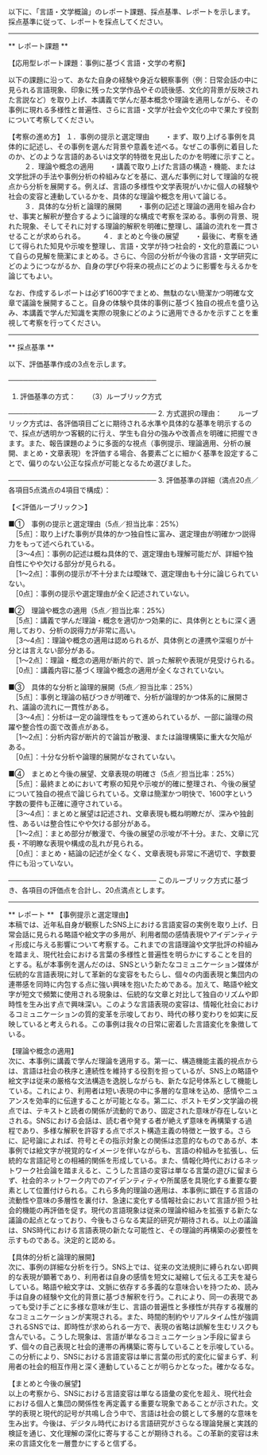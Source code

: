 以下に、「言語・文学概論」のレポート課題、採点基準、レポートを示します。採点基準に従って、レポートを採点してください。

---------------------------------------
** レポート課題 **

【応用型レポート課題：事例に基づく言語・文学の考察】

以下の課題に沿って、あなた自身の経験や身近な観察事例（例：日常会話の中に見られる言語現象、印象に残った文学作品やその読後感、文化的背景が反映された言説など）を取り上げ、本講義で学んだ基本概念や理論を適用しながら、その事例に現れる多様性と普遍性、さらに言語・文学が社会や文化の中で果たす役割について考察してください。

【考察の進め方】
１．事例の提示と選定理由
　　・まず、取り上げる事例を具体的に記述し、その事例を選んだ背景や意義を述べる。なぜこの事例に着目したのか、どのような言語的あるいは文学的特徴を見出したのかを明確に示すこと。
　　
２．理論や概念の適用
　　・講義で取り上げた言語の構造・機能、または文学批評の手法や事例分析の枠組みなどを基に、選んだ事例に対して理論的な視点から分析を展開する。例えば、言語の多様性や文学表現がいかに個人の経験や社会の変容と連動しているかを、具体的な理論や概念を用いて論じる。
　　
３．具体的な分析と論理的展開
　　・事例の記述と理論の適用を組み合わせ、事実と解釈が整合するように論理的な構成で考察を深める。事例の背景、現れた現象、そしてそれに対する理論的解釈を明確に整理し、議論の流れを一貫させることが求められる。
　　
４．まとめと今後の展望
　　・最後に、考察を通じて得られた知見や示唆を整理し、言語・文学が持つ社会的・文化的意義について自らの見解を簡潔にまとめる。さらに、今回の分析が今後の言語・文学研究にどのようにつながるか、自身の学びや将来の視点にどのように影響を与えるかを論じてもよい。

なお、作成するレポートは必ず1600字でまとめ、無駄のない簡潔かつ明確な文章で議論を展開すること。自身の体験や具体的事例に基づく独自の視点を盛り込み、本講義で学んだ知識を実際の現象にどのように適用できるかを示すことを重視して考察を行ってください。

---------------------------------------
** 採点基準 **

以下、評価基準作成の3点を示します。

──────────────────────────────
1. 評価基準の方式：　
　（3）ルーブリック方式

──────────────────────────────
2. 方式選択の理由：　
　ルーブリック方式は、各評価項目ごとに期待される水準や具体的な基準を明示するので、採点が透明かつ客観的に行え、学生も自分の強みや改善点を明確に把握できます。また、報告課題のように多面的な視点（事例提示、理論適用、分析の展開、まとめ・文章表現）を評価する場合、各要素ごとに細かく基準を設定することで、偏りのない公正な採点が可能となるため選びました。

──────────────────────────────
3. 評価基準の詳細（満点20点／各項目5点満点の4項目で構成）：

【＜評価ルーブリック＞】

■①　事例の提示と選定理由（5点／担当比率：25%）  
　［5点］：取り上げた事例が具体的かつ独自性に富み、選定理由が明確かつ説得力をもって述べられている。  
　［3～4点］：事例の記述は概ね具体的で、選定理由も理解可能だが、詳細や独自性にやや欠ける部分が見られる。  
　［1～2点］：事例の提示が不十分または曖昧で、選定理由も十分に論じられていない。  
　［0点］：事例の提示や選定理由が全く記述されていない。

■②　理論や概念の適用（5点／担当比率：25%）  
　［5点］：講義で学んだ理論・概念を適切かつ効果的に、具体例とともに深く適用しており、分析の説得力が非常に高い。  
　［3～4点］：理論や概念の適用は認められるが、具体例との連携や深堀りが十分とは言えない部分がある。  
　［1～2点］：理論・概念の適用が断片的で、誤った解釈や表現が見受けられる。  
　［0点］：講義内容に基づく理論や概念の適用が全くなされていない。

■③　具体的な分析と論理的展開（5点／担当比率：25%）  
　［5点］：事例と理論の結びつきが明確で、分析が論理的かつ体系的に展開され、議論の流れに一貫性がある。  
　［3～4点］：分析は一定の論理性をもって進められているが、一部に論理の飛躍や整合性の面で改善点がある。  
　［1～2点］：分析内容が断片的で論旨が散漫、または論理構築に重大な欠陥がある。  
　［0点］：十分な分析や論理的展開がなされていない。

■④　まとめと今後の展望、文章表現の明確さ（5点／担当比率：25%）  
　［5点］：最終まとめにおいて考察の知見や示唆が的確に整理され、今後の展望について独自の視点で論じられている。文章は簡潔かつ明快で、1600字という字数の要件も正確に遵守されている。  
　［3～4点］：まとめと展望は記述され、文章表現も概ね明瞭だが、深みや独創性、あるいは整合性にやや欠ける部分がある。  
　［1～2点］：まとめ部分が散漫で、今後の展望の示唆が不十分。また、文章に冗長・不明瞭な表現や構成の乱れが見られる。  
　［0点］：まとめ・結論の記述が全くなく、文章表現も非常に不適切で、字数要件にも沿っていない。

──────────────────────────────
このルーブリック方式に基づき、各項目の評価点を合計し、20点満点とします。

---------------------------------------
** レポート **
【事例提示と選定理由】  
本稿では、近年私自身が観察したSNS上における言語変容の実例を取り上げ、日常会話に見られる略語や絵文字の多用が、利用者間の感情表現やアイデンティティ形成に与える影響について考察する。これまでの言語理論や文学批評の枠組みを踏まえ、現代社会における言葉の多様性と普遍性を明らかにすることを目的とする。私が本事例を選んだのは、SNSという新たなコミュニケーション媒体が伝統的な言語表現に対して革新的な変容をもたらし、個々の内面表現と集団内の連帯感を同時に内包する点に強い興味を抱いたためである。加えて、略語や絵文字が短文で頻繁に使用される現象は、伝統的な文章と対比して独自のリズムや即時性を生み出す点で興味深い。このような言語表現の変容は、情報化社会におけるコミュニケーションの質的変革を示唆しており、時代の移り変わりを如実に反映していると考えられる。この事例は我々の日常に密着した言語変化を象徴している。

【理論や概念の適用】  
次に、本事例に講義で学んだ理論を適用する。第一に、構造機能主義的視点からは、言語は社会の秩序と連続性を維持する役割を担っているが、SNS上の略語や絵文字は従来の厳格な文法構造を逸脱しながらも、新たな記号体系として機能している。これにより、利用者は短い表現の中に多層的な意味を込め、感情やニュアンスを効率的に伝達することが可能となる。第二に、ポストモダン文学論の視点では、テキストと読者の関係が流動的であり、固定された意味が存在しないとされる。SNSにおける会話は、読む者や発する者が絶えず意味を再構築する過程であり、多様な解釈を許容する点でポスト構造主義の特徴と一致する。さらに、記号論によれば、符号とその指示対象との関係は恣意的なものであるが、本事例では絵文字が視覚的なイメージを伴いながらも、言語の枠組みを拡張し、伝統的な言語記号との相補的関係を形成している。また、情報化時代におけるネットワーク社会論を踏まえると、こうした言語の変容は単なる言葉の遊びに留まらず、社会的ネットワーク内でのアイデンティティや所属感を具現化する重要な要素として位置付けられる。これら多角的理論の適用は、本事例に顕在する言語の流動性や意味の多層性を裏付け、急速に変化する情報社会において言語が担う社会的機能の再評価を促す。現代の言語現象は従来の理論枠組みを拡張する新たな議論の起点となっており、今後もさらなる実証的研究が期待される。以上の議論は、SNS時代における言語表現の新たな可能性と、その理論的再構築の必要性を示すものである。決定的と認める。

【具体的分析と論理的展開】  
次に、事例の詳細な分析を行う。SNS上では、従来の文法規則に縛られない即興的な表現が顕著であり、利用者は自身の感情を短文に凝縮して伝える工夫を凝らしている。略語や絵文字は、文脈に依存する多義的な意味合いを持つため、読み手は自身の経験や文化的背景に基づき解釈を行う。これにより、同一の表現であっても受け手ごとに多様な意味が生じ、言語の普遍性と多様性が共存する複層的なコミュニケーションが実現される。また、時間的制約やリアルタイム性が強調されるSNSでは、即時性が求められる一方で、表現の省略は誤解を生むリスクも含んでいる。こうした現象は、言語が単なるコミュニケーション手段に留まらず、個々の自己表現と社会的連帯の再構築に寄与していることを示唆している。この分析により、SNSにおける言語変容は単に言葉の形式的変化に留まらず、利用者の社会的相互作用と深く連動していることが明らかとなった。確かなるな。

【まとめと今後の展望】  
以上の考察から、SNSにおける言語変容は単なる語彙の変化を超え、現代社会における個人と集団の関係性を再定義する重要な現象であることが示された。文学的表現と現代的記号が共鳴し合う中で、言語は社会の鏡として多層的な意味を生み出す。今後は、デジタル時代における言語研究がさらなる理論発展と実践的検証を通じ、文化理解の深化に寄与することが期待される。この革新的変容は未来の言語文化を一層豊かにすると信ずる。

